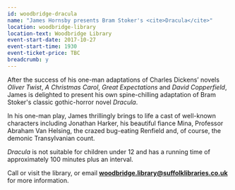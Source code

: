 ```yaml
---
id: woodbridge-dracula
name: "James Hornsby presents Bram Stoker's <cite>Dracula</cite>"
location: woodbridge-library
location-text: Woodbridge Library
event-start-date: 2017-10-27
event-start-time: 1930
event-ticket-price: TBC
breadcrumb: y
---
```


After the success of his one-man adaptations of Charles Dickens’ novels <cite>Oliver Twist</cite>, <cite>A Christmas Carol</cite>, <cite>Great Expectations</cite> and <cite>David Copperfield</cite>, James is delighted to present his own spine-chilling adaptation of Bram Stoker's classic gothic-horror novel <cite>Dracula</cite>.

In his one-man play, James thrillingly brings to life a cast of well-known characters including Jonathan Harker, his beautiful fiance Mina, Professor Abraham Van Helsing, the crazed bug-eating Renfield and, of course, the demonic Transylvanian count.

<cite>Dracula</cite> is not suitable for children under 12 and has a running time of approximately 100 minutes plus an interval.

Call or visit the library, or email **woodbridge.library@suffolklibraries.co.uk** for more information.
